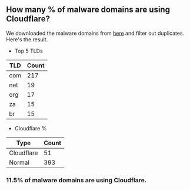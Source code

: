 ## How many % of malware domains are using Cloudflare?


We downloaded the malware domains from [here](https://urlhaus.abuse.ch) and filter out duplicates.
Here's the result.


[//]: # (start replacement)


- Top 5 TLDs

| TLD | Count |
| --- | --- |
| com | 217 |
| net | 19 |
| org | 17 |
| za | 15 |
| br | 15 |


- Cloudflare %

| Type | Count |
| --- | --- |
| Cloudflare | 51 |
| Normal | 393 |


### 11.5% of malware domains are using Cloudflare.
